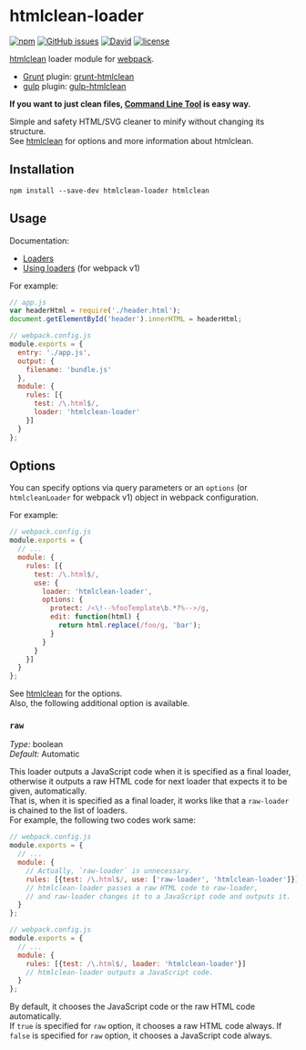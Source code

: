 # htmlclean-loader

[![npm](https://img.shields.io/npm/v/htmlclean-loader.svg)](https://www.npmjs.com/package/htmlclean-loader) [![GitHub issues](https://img.shields.io/github/issues/anseki/htmlclean-loader.svg)](https://github.com/anseki/htmlclean-loader/issues) [![David](https://img.shields.io/david/anseki/htmlclean-loader.svg)](package.json) [![license](https://img.shields.io/badge/license-MIT-blue.svg)](LICENSE-MIT)

[htmlclean](https://github.com/anseki/htmlclean) loader module for [webpack](https://webpack.js.org/).

* [Grunt](http://gruntjs.com/) plugin: [grunt-htmlclean](https://github.com/anseki/grunt-htmlclean)
* [gulp](http://gulpjs.com/) plugin: [gulp-htmlclean](https://github.com/anseki/gulp-htmlclean)

**If you want to just clean files, [Command Line Tool](https://github.com/anseki/htmlclean-cli) is easy way.**

Simple and safety HTML/SVG cleaner to minify without changing its structure.  
See [htmlclean](https://github.com/anseki/htmlclean) for options and more information about htmlclean.

## Installation

```
npm install --save-dev htmlclean-loader htmlclean
```

## Usage

Documentation:

- [Loaders](https://webpack.js.org/concepts/loaders/)
- [Using loaders](http://webpack.github.io/docs/using-loaders.html) (for webpack v1)

For example:

```js
// app.js
var headerHtml = require('./header.html');
document.getElementById('header').innerHTML = headerHtml;
```

```js
// webpack.config.js
module.exports = {
  entry: './app.js',
  output: {
    filename: 'bundle.js'
  },
  module: {
    rules: [{
      test: /\.html$/,
      loader: 'htmlclean-loader'
    }]
  }
};
```

## Options

You can specify options via query parameters or an `options` (or `htmlcleanLoader` for webpack v1) object in webpack configuration.

For example:

```js
// webpack.config.js
module.exports = {
  // ...
  module: {
    rules: [{
      test: /\.html$/,
      use: {
        loader: 'htmlclean-loader',
        options: {
          protect: /<\!--%fooTemplate\b.*?%-->/g,
          edit: function(html) {
            return html.replace(/foo/g, 'bar');
          }
        }
      }
    }]
  }
};
```

See [htmlclean](https://github.com/anseki/htmlclean#options) for the options.  
Also, the following additional option is available.

### `raw`

*Type:* boolean  
*Default:* Automatic

This loader outputs a JavaScript code when it is specified as a final loader, otherwise it outputs a raw HTML code for next loader that expects it to be given, automatically.  
That is, when it is specified as a final loader, it works like that a `raw-loader` is chained to the list of loaders.  
For example, the following two codes work same:

```js
// webpack.config.js
module.exports = {
  // ...
  module: {
    // Actually, `raw-loader` is unnecessary.
    rules: [{test: /\.html$/, use: ['raw-loader', 'htmlclean-loader']}]
    // htmlclean-loader passes a raw HTML code to raw-loader,
    // and raw-loader changes it to a JavaScript code and outputs it.
  }
};
```

```js
// webpack.config.js
module.exports = {
  // ...
  module: {
    rules: [{test: /\.html$/, loader: 'htmlclean-loader'}]
    // htmlclean-loader outputs a JavaScript code.
  }
};
```

By default, it chooses the JavaScript code or the raw HTML code automatically.  
If `true` is specified for `raw` option, it chooses a raw HTML code always. If `false` is specified for `raw` option, it chooses a JavaScript code always.
